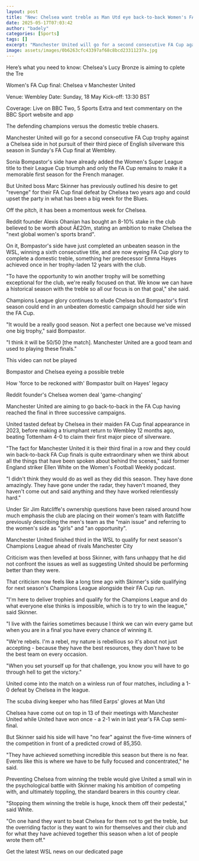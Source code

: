 ```yaml
---
layout: post
title: "New: Chelsea want treble as Man Utd eye back-to-back Women's FA Cups"
date: 2025-05-17T07:03:42
author: "badely"
categories: [Sports]
tags: []
excerpt: "Manchester United will go for a second consecutive FA Cup against a Chelsea side in hot pursuit of their third piece of domestic silverware this seaso"
image: assets/images/0b6263cfc43397af68c8bcd23311237a.jpg
---
```


Here’s what you need to know: Chelsea's Lucy Bronze is aiming to cplete the Tre

Women's FA Cup final: Chelsea v Manchester United

Venue: Wembley Date: Sunday, 18 May Kick-off: 13:30 BST

Coverage: Live on BBC Two, 5 Sports Extra and text commentary on the BBC Sport website and app

The defending champions versus the domestic treble chasers.

Manchester United will go for a second consecutive FA Cup trophy against a Chelsea side in hot pursuit of their third piece of English silverware this season in Sunday's FA Cup final at Wembley.

Sonia Bompastor's side have already added the Women's Super League title to their League Cup triumph and only the FA Cup remains to make it a memorable first season for the French manager.

But United boss Marc Skinner has previously outlined his desire to get "revenge" for their FA Cup final defeat by Chelsea two years ago and could upset the party in what has been a big week for the Blues.

Off the pitch, it has been a momentous week for Chelsea.

Reddit founder Alexis Ohanian has bought an 8-10% stake in the club believed to be worth about Â£20m, stating an ambition to make Chelsea the "next global women's sports brand".

On it, Bompastor's side have just completed an unbeaten season in the WSL, winning a sixth consecutive title, and are now eyeing FA Cup glory to complete a domestic treble, something her predecessor Emma Hayes achieved once in her trophy-laden 12 years with the club.

"To have the opportunity to win another trophy will be something exceptional for the club, we're really focused on that. We know we can have a historical season with the treble so all our focus is on that goal," she said.

Champions League glory continues to elude Chelsea but Bompastor's first season could end in an unbeaten domestic campaign should her side win the FA Cup.

"It would be a really good season. Not a perfect one because we've missed one big trophy," said Bompastor.

"I think it will be 50/50 [the match]. Manchester United are a good team and used to playing these finals."

This video can not be played

Bompastor and Chelsea eyeing a possible treble

How 'force to be reckoned with' Bompastor built on Hayes' legacy 

Reddit founder's Chelsea women deal 'game-changing'

Manchester United are aiming to go back-to-back in the FA Cup having reached the final in three successive campaigns.

United tasted defeat by Chelsea in their maiden FA Cup final appearance in 2023, before making a triumphant return to Wembley 12 months ago, beating Tottenham 4-0 to claim their first major piece of silverware.

"The fact for Manchester United it is their third final in a row and they could win back-to-back FA Cup finals is quite extraordinary when we think about all the things that have been spoken about behind the scenes," said former England striker Ellen White on the Women's Football Weekly podcast.

"I didn't think they would do as well as they did this season. They have done amazingly. They have gone under the radar, they haven't moaned, they haven't come out and said anything and they have worked relentlessly hard."

Under Sir Jim Ratcliffe's ownership questions have been raised around how much emphasis the club are placing on their women's team with Ratcliffe previously describing the men's team as the "main issue" and referring to the women's side as "girls" and "an opportunity".

Manchester United finished third in the WSL to qualify for next season's Champions League ahead of rivals Manchester City

Criticism was then levelled at boss Skinner, with fans unhappy that he did not confront the issues as well as suggesting United should be performing better than they were.

That criticism now feels like a long time ago with Skinner's side qualifying for next season's Champions League alongside their FA Cup run.

"I'm here to deliver trophies and qualify for the Champions League and do what everyone else thinks is impossible, which is to try to win the league," said Skinner.

"I live with the fairies sometimes because I think we can win every game but when you are in a final you have every chance of winning it.

"We're rebels. I'm a rebel, my nature is rebellious so it's about not just accepting - because they have the best resources, they don't have to be the best team on every occasion. 

"When you set yourself up for that challenge, you know you will have to go through hell to get the victory."

United come into the match on a winless run of four matches, including a 1-0 defeat by Chelsea in the league.

The scuba diving keeper who has filled Earps' gloves at Man Utd

Chelsea have come out on top in 13 of their meetings with Manchester United while United have won once - a 2-1 win in last year's FA Cup semi-final.

But Skinner said his side will have "no fear" against the five-time winners of the competition in front of a predicted crowd of 85,350.

"They have achieved something incredible this season but there is no fear. Events like this is where we have to be fully focused and concentrated," he said.

Preventing Chelsea from winning the treble would give United a small win in the psychological battle with Skinner making his ambition of competing with, and ultimately toppling, the standard bearers in this country clear.

"Stopping them winning the treble is huge, knock them off their pedestal," said White.

"On one hand they want to beat Chelsea for them not to get the treble, but the overriding factor is they want to win for themselves and their club and for what they have achieved together this season when a lot of people wrote them off."

Get the latest WSL news on our dedicated page


